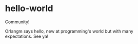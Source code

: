 # hello-world

Community!

Orlangm says hello, new at programming's world but with many expectations. See ya!

